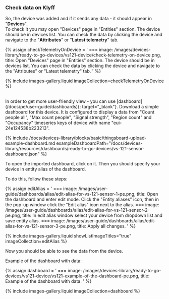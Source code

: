 ### Check data on Klyff

So, the device was added and if it sends any data - it should appear in "**Devices**".  
To check it you may open "Devices" page in "Entities" section. 
The device should be in devices list. You can check the data by clicking the device and navigate to the "**Attributes**" or "**Latest telemetry**" tab.

{% assign checkTelemetryOnDevice = '
    ===
        image: /images/devices-library/ready-to-go-devices/vs121-device/check-telemetry-on-device.png,
        title: Open "Devices" page in "Entities" section. The device should be in devices list. You can check the data by clicking the device and navigate to the "Attributes" or "Latest telemetry" tab.
'
%}

{% include images-gallery.liquid imageCollection=checkTelemetryOnDevice %}

<br>
In order to get more user-friendly view - you can use [dashboard](/docs/pe/user-guide/dashboards){: target="_blank"}.
Download a simple dashboard for this device. It is configured to display a data from "Count people all", "Max count people", "Signal strength", "Region count" and "Occupancy" timeseries keys of device with name "eui-24e124538b223213".

{% include /docs/devices-library/blocks/basic/thingsboard-upload-example-dashboard.md exampleDashboardPath="/docs/devices-library/resources/dashboards/ready-to-go-devices/vs-121-sensor-dashboard.json" %}  

To open the imported dashboard, click on it. Then you should specify your device in entity alias of the dashboard.

To do this, follow these steps:

{% assign editAlias = '
    ===
        image: /images/user-guide/dashboards/alias/edit-alias-for-vs-121-sensor-1-pe.png,
        title: Open the dashboard and enter edit mode. Click the "Entity aliases" icon, then in the pop-up window click the "Edit alias" icon next to the alias.
    ===
        image: /images/user-guide/dashboards/alias/edit-alias-for-vs-121-sensor-2-pe.png,
        title: In edit alias window select your device from dropdown list and save entity alias.
    ===
        image: /images/user-guide/dashboards/alias/edit-alias-for-vs-121-sensor-3-pe.png,
        title: Apply all changes.
'
%}

{% include images-gallery.liquid showListImageTitles="true" imageCollection=editAlias %}

Now you should be able to see the data from the device.

Example of the dashboard with data:

{% assign dashboard = '
    ===
        image: /images/devices-library/ready-to-go-devices/vs121-device/vs121-example-of-the-dashboard-pe.png,
        title: Example of the dashboard with data.
'
%}

{% include images-gallery.liquid imageCollection=dashboard %}